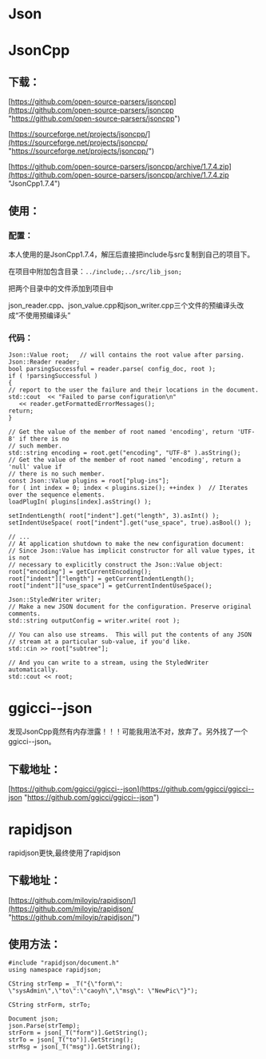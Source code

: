 # Json

# JsonCpp #

## 下载： ##

[https://github.com/open-source-parsers/jsoncpp](https://github.com/open-source-parsers/jsoncpp "https://github.com/open-source-parsers/jsoncpp")

[https://sourceforge.net/projects/jsoncpp/](https://sourceforge.net/projects/jsoncpp/ "https://sourceforge.net/projects/jsoncpp/")

[https://github.com/open-source-parsers/jsoncpp/archive/1.7.4.zip](https://github.com/open-source-parsers/jsoncpp/archive/1.7.4.zip "JsonCpp1.7.4")

## 使用： ##

### 配置： ###

本人使用的是JsonCpp1.7.4，解压后直接把include与src复制到自己的项目下。

在项目中附加包含目录：`../include;../src/lib_json;`

把两个目录中的文件添加到项目中

json_reader.cpp、json_value.cpp和json_writer.cpp三个文件的预编译头改成“不使用预编译头”

### 代码： ###

    Json::Value root;   // will contains the root value after parsing.
    Json::Reader reader;
    bool parsingSuccessful = reader.parse( config_doc, root );
    if ( !parsingSuccessful )
    {
    // report to the user the failure and their locations in the document.
    std::cout  << "Failed to parse configuration\n"
       << reader.getFormattedErrorMessages();
    return;
    }
    
    // Get the value of the member of root named 'encoding', return 'UTF-8' if there is no
    // such member.
    std::string encoding = root.get("encoding", "UTF-8" ).asString();
    // Get the value of the member of root named 'encoding', return a 'null' value if
    // there is no such member.
    const Json::Value plugins = root["plug-ins"];
    for ( int index = 0; index < plugins.size(); ++index )  // Iterates over the sequence elements.
    loadPlugIn( plugins[index].asString() );
    
    setIndentLength( root["indent"].get("length", 3).asInt() );
    setIndentUseSpace( root["indent"].get("use_space", true).asBool() );
    
    // ...
    // At application shutdown to make the new configuration document:
    // Since Json::Value has implicit constructor for all value types, it is not
    // necessary to explicitly construct the Json::Value object:
    root["encoding"] = getCurrentEncoding();
    root["indent"]["length"] = getCurrentIndentLength();
    root["indent"]["use_space"] = getCurrentIndentUseSpace();
    
    Json::StyledWriter writer;
    // Make a new JSON document for the configuration. Preserve original comments.
    std::string outputConfig = writer.write( root );
    
    // You can also use streams.  This will put the contents of any JSON
    // stream at a particular sub-value, if you'd like.
    std::cin >> root["subtree"];
    
    // And you can write to a stream, using the StyledWriter automatically.
    std::cout << root;


# ggicci--json #

发现JsonCpp竟然有内存泄露！！！可能我用法不对，放弃了。另外找了一个ggicci--json。

## 下载地址： ##

[https://github.com/ggicci/ggicci--json](https://github.com/ggicci/ggicci--json "https://github.com/ggicci/ggicci--json")

# rapidjson #

rapidjson更快,最终使用了rapidjson

## 下载地址： ##

[https://github.com/miloyip/rapidjson/](https://github.com/miloyip/rapidjson/ "https://github.com/miloyip/rapidjson/")

## 使用方法： ##

	#include "rapidjson/document.h"
	using namespace rapidjson;
	
	CString strTemp = _T("{\"form\": \"sysAdmin\",\"to\":\"caoyh\",\"msg\": \"NewPic\"}");
	
	CString strForm, strTo;
	
	Document json;
	json.Parse(strTemp);
	strForm = json[_T("form")].GetString();
	strTo = json[_T("to")].GetString();
	strMsg = json[_T("msg")].GetString();